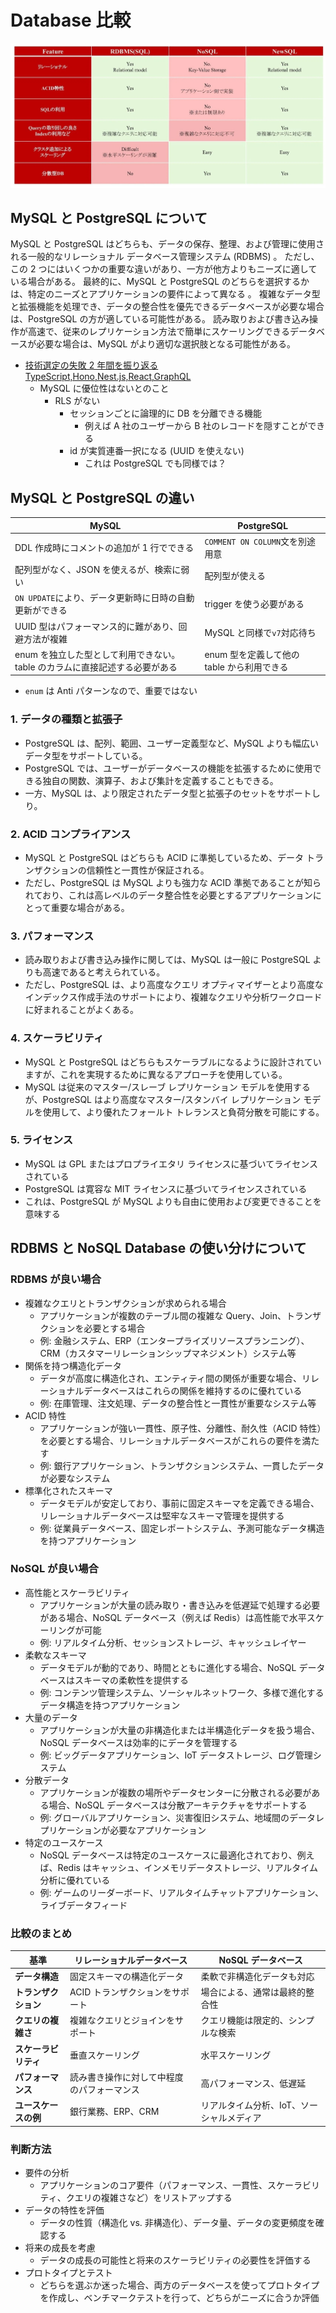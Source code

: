 # Database 比較

![db-comparison](../images/db-comparison.webp "db-comparison")

## MySQL と PostgreSQL について

MySQL と PostgreSQL はどちらも、データの保存、整理、および管理に使用される一般的なリレーショナル データベース管理システム (RDBMS) 。 ただし、この 2 つにはいくつかの重要な違いがあり、一方が他方よりもニーズに適している場合がある。
最終的に、MySQL と PostgreSQL のどちらを選択するかは、特定のニーズとアプリケーションの要件によって異なる
。 複雑なデータ型と拡張機能を処理でき、データの整合性を優先できるデータベースが必要な場合は、PostgreSQL の方が適している可能性がある。 読み取りおよび書き込み操作が高速で、従来のレプリケーション方法で簡単にスケーリングできるデータベースが必要な場合は、MySQL がより適切な選択肢となる可能性がある。

- [技術選定の失敗 2 年間を振り返る TypeScript,Hono,Nest.js,React,GraphQL](https://zenn.dev/nem/articles/ade7b83cae2fa5)
  - MySQL に優位性はないとのこと
    - RLS がない
      - セッションごとに論理的に DB を分離できる機能
        - 例えば A 社のユーザーから B 社のレコードを隠すことができる
      - id が実質連番一択になる (UUID を使えない)
        - これは PostgreSQL でも同様では？

## MySQL と PostgreSQL の違い

| MySQL                                                                       | PostgreSQL                                 |
| --------------------------------------------------------------------------- | ------------------------------------------ |
| DDL 作成時にコメントの追加が 1 行でできる                                   | `COMMENT ON COLUMN`文を別途用意            |
| 配列型がなく、JSON を使えるが、検索に弱い                                   | 配列型が使える                             |
| `ON UPDATE`により、データ更新時に日時の自動更新ができる                     | trigger を使う必要がある                   |
| UUID 型はパフォーマンス的に難があり、回避方法が複雑                         | MySQL と同様で`v7`対応待ち                 |
| enum を独立した型として利用できない。table のカラムに直接記述する必要がある | enum 型を定義して他の table から利用できる |

- `enum` は Anti パターンなので、重要ではない

### 1. データの種類と拡張子

- PostgreSQL は、配列、範囲、ユーザー定義型など、MySQL よりも幅広いデータ型をサポートしている。
- PostgreSQL では、ユーザーがデータベースの機能を拡張するために使用できる独自の関数、演算子、および集計を定義することもできる。
- 一方、MySQL は、より限定されたデータ型と拡張子のセットをサポートしり。

### 2. ACID コンプライアンス

- MySQL と PostgreSQL はどちらも ACID に準拠しているため、データ トランザクションの信頼性と一貫性が保証される。
- ただし、PostgreSQL は MySQL よりも強力な ACID 準拠であることが知られており、これは高レベルのデータ整合性を必要とするアプリケーションにとって重要な場合がある。

### 3. パフォーマンス

- 読み取りおよび書き込み操作に関しては、MySQL は一般に PostgreSQL よりも高速であると考えられている。
- ただし、PostgreSQL は、より高度なクエリ オプティマイザーとより高度なインデックス作成手法のサポートにより、複雑なクエリや分析ワークロードに好まれることがよくある。

### 4. スケーラビリティ

- MySQL と PostgreSQL はどちらもスケーラブルになるように設計されていますが、これを実現するために異なるアプローチを使用している。
- MySQL は従来のマスター/スレーブ レプリケーション モデルを使用するが、PostgreSQL はより高度なマスター/スタンバイ レプリケーション モデルを使用して、より優れたフォールト トレランスと負荷分散を可能にする。

### 5. ライセンス

- MySQL は GPL またはプロプライエタリ ライセンスに基づいてライセンスされている
- PostgreSQL は寛容な MIT ライセンスに基づいてライセンスされている
- これは、PostgreSQL が MySQL よりも自由に使用および変更できることを意味する

## RDBMS と NoSQL Database の使い分けについて

### RDBMS が良い場合

- 複雑なクエリとトランザクションが求められる場合
  - アプリケーションが複数のテーブル間の複雑な Query、Join、トランザクションを必要とする場合
  - 例: 金融システム、ERP（エンタープライズリソースプランニング）、CRM（カスタマーリレーションシップマネジメント）システム等
- 関係を持つ構造化データ
  - データが高度に構造化され、エンティティ間の関係が重要な場合、リレーショナルデータベースはこれらの関係を維持するのに優れている
  - 例: 在庫管理、注文処理、データの整合性と一貫性が重要なシステム等
- ACID 特性
  - アプリケーションが強い一貫性、原子性、分離性、耐久性（ACID 特性）を必要とする場合、リレーショナルデータベースがこれらの要件を満たす
  - 例: 銀行アプリケーション、トランザクションシステム、一貫したデータが必要なシステム
- 標準化されたスキーマ
  - データモデルが安定しており、事前に固定スキーマを定義できる場合、リレーショナルデータベースは堅牢なスキーマ管理を提供する
  - 例: 従業員データベース、固定レポートシステム、予測可能なデータ構造を持つアプリケーション

### NoSQL が良い場合

- 高性能とスケーラビリティ
  - アプリケーションが大量の読み取り・書き込みを低遅延で処理する必要がある場合、NoSQL データベース（例えば Redis）は高性能で水平スケーリングが可能
  - 例: リアルタイム分析、セッションストレージ、キャッシュレイヤー
- 柔軟なスキーマ
  - データモデルが動的であり、時間とともに進化する場合、NoSQL データベースはスキーマの柔軟性を提供する
  - 例: コンテンツ管理システム、ソーシャルネットワーク、多様で進化するデータ構造を持つアプリケーション
- 大量のデータ
  - アプリケーションが大量の非構造化または半構造化データを扱う場合、NoSQL データベースは効率的にデータを管理する
  - 例: ビッグデータアプリケーション、IoT データストレージ、ログ管理システム
- 分散データ
  - アプリケーションが複数の場所やデータセンターに分散される必要がある場合、NoSQL データベースは分散アーキテクチャをサポートする
  - 例: グローバルアプリケーション、災害復旧システム、地域間のデータレプリケーションが必要なアプリケーション
- 特定のユースケース
  - NoSQL データベースは特定のユースケースに最適化されており、例えば、Redis はキャッシュ、インメモリデータストレージ、リアルタイム分析に優れている
  - 例: ゲームのリーダーボード、リアルタイムチャットアプリケーション、ライブデータフィード

### 比較のまとめ

| 基準                 | リレーショナルデータベース                 | NoSQL データベース                        |
| -------------------- | ------------------------------------------ | ----------------------------------------- |
| **データ構造**       | 固定スキーマの構造化データ                 | 柔軟で非構造化データも対応                |
| **トランザクション** | ACID トランザクションをサポート            | 場合による、通常は最終的整合性            |
| **クエリの複雑さ**   | 複雑なクエリとジョインをサポート           | クエリ機能は限定的、シンプルな検索        |
| **スケーラビリティ** | 垂直スケーリング                           | 水平スケーリング                          |
| **パフォーマンス**   | 読み書き操作に対して中程度のパフォーマンス | 高パフォーマンス、低遅延                  |
| **ユースケースの例** | 銀行業務、ERP、CRM                         | リアルタイム分析、IoT、ソーシャルメディア |

### 判断方法

- 要件の分析
  - アプリケーションのコア要件（パフォーマンス、一貫性、スケーラビリティ、クエリの複雑さなど）をリストアップする
- データの特性を評価
  - データの性質（構造化 vs. 非構造化）、データ量、データの変更頻度を確認する
- 将来の成長を考慮
  - データの成長の可能性と将来のスケーラビリティの必要性を評価する
- プロトタイプとテスト
  - どちらを選ぶか迷った場合、両方のデータベースを使ってプロトタイプを作成し、ベンチマークテストを行って、どちらがニーズに合うか評価
